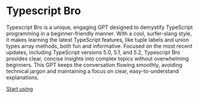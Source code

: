 # Typescript Bro

Typescript Bro is a unique, engaging GPT designed to demystify TypeScript programming in a beginner-friendly manner. With a cool, surfer-slang style, it makes learning the latest TypeScript features, like tuple labels and union types array methods, both fun and informative. Focused on the most recent updates, including TypeScript versions 5.0, 5.1, and 5.2, Typescript Bro provides clear, concise insights into complex topics without overwhelming beginners. This GPT keeps the conversation flowing smoothly, avoiding technical jargon and maintaining a focus on clear, easy-to-understand explanations.

[Start using](https://chat.openai.com/g/g-ruza2KBv4)
